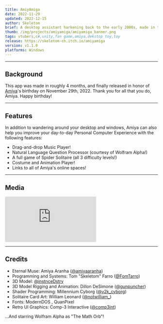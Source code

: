 ```yaml
---
title: AmiyAmiga
date: 2022-11-29
updated: 2022-12-15
author: Skeletom
brief: A desktop assistant harkening back to the early 2000s, made in the likeness of beloved VTuber Amiya Aranha!
thumb: /img/projects/amiyamiga/amiyamiga_banner.png
tags: vtubers,c#,unity,fan game,amiya,dekstop toy,toy
release: https://skeletom-ch.itch.io/amiyamiga
version: v1.1.0
platforms: Windows
---
```


---

## Background

This app was made in roughly 4 months, and finally released in honor of [Amiya](https://www.youtube.com/@AmiyaAranha)'s birthday on November 29th, 2022. Thank you for all that you do, Amiya. Happy birthday!

---

## Features

In addition to wandering around your desktop and windows, Amiya can also help you improve your day-to-day Personal Computer Experience with the following features:

* Drag-and-drop Music Player!
* Natural Language Question Processor (courtesy of Wolfram Alpha!)
* A full game of Spider Solitaire (all 3 difficulty levels!)
* Costume and Animation Player!
* Links to all of Amiya's online spaces!

---

## Media

<iframe class="yt-embed" src="https://www.youtube.com/embed/2yIP_yXiEIE?si=wUaBtVB_5W475_qx" title="YouTube video player" frameborder="0" allow="accelerometer; autoplay; clipboard-write; encrypted-media; gyroscope; picture-in-picture; web-share" referrerpolicy="strict-origin-when-cross-origin" allowfullscreen></iframe>

---

## Credits

* Eternal Muse: Amiya Aranha ([@amiyaaranha](https://twitter.com/amiyaaranha))
* Programming and Systems: Tom "Skeletom" Farro  ([@FomTarro](https://twitter.com/fomtarro))
* 3D Model: [@instnceDstry](https://twitter.com/instnceDstry)
* 3D Model Rigging and Animation: Dillon DeSimone ([@gunpuncher](https://twitter.com/gunpuncher))
* Shader Programming: Millennium Cyborg ([@y2k_cyborg](https://twitter.com/y2k_cyborg))
* Solitaire Card Art: William Leonard ([@notwilliam_](https://twitter.com/notwilliam_))
* Fonts: ModernDOS , QuanPixel 
* Retro UI Graphics: Comp-3 Interactive ([@comp3int](https://comp3interactive.itch.io/retro-windows-gui))

...And starring Wolfram Alpha as "The Math Orb"!

